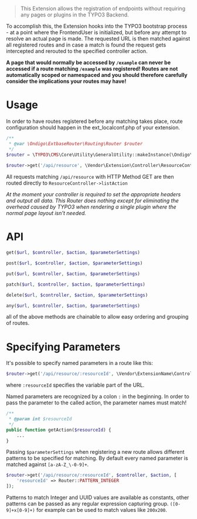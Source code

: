 > This Extension allows the registration of endpoints without requiring any pages or plugins in the TYPO3 Backend. 

To accomplish this, the Extension hooks into the TYPO3 bootstrap process - at a point where the FrontendUser is initialized, but before any attempt to resolve an actual page is made. The requested URL is then matched against all registered routes and in case a match is found the request gets intercepted and rerouted to the specified controller action.

**A page that would normally be accessed by `/example` can never be accessed if a route matching `/example` was registered! Routes are not automatically scoped or namespaced and you should therefore carefully consider the implications your routes may have!**

Usage
==========

In order to have routes registered before any matching takes place, route configuration should happen in the ext_localconf.php of your extension.

```php
/** 
 * @var \Ondigo\ExtbaseRouter\Routing\Router $router 
 */
$router = \TYPO3\CMS\Core\Utility\GeneralUtility::makeInstance(\Ondigo\ExtbaseRouter\Routing\Router::class);
    
$router->get('/api/resource', \Vendor\Extension\Controller\ResourceController::class, 'list');
```

All requests matching `/api/resource` with HTTP Method GET are then routed directly to `ResourceController->listAction`

*At the moment your controller is required to set the appropriate headers and output all data. 
This Router does nothing except for eliminating the overhead caused by TYPO3 when rendering a single plugin where the normal page layout isn't needed.*

API
=========

```php
get($url, $controller, $action, $parameterSettings)
```

```php
post($url, $controller, $action, $parameterSettings)
```

```php
put($url, $controller, $action, $parameterSettings)
```

```php
patch($url, $controller, $action, $parameterSettings)
```

```php
delete($url, $controller, $action, $parameterSettings)
```

```php
any($url, $controller, $action, $parameterSettings)
```

all of the above methods are chainable to allow easy ordering and grouping of routes.


Specifying Parameters
==========

It's possible to specify named parameters in a route like this:

```php
$router->get('/api/resource/:resourceId', \Vendor\ExtensionName\Controller\ResourceController::class, 'get')
```

where `:resourceId` specifies the variable part of the URL.

Named parameters are recognized by a colon `:` in the beginning. 
In order to pass the parameter to the called action, the parameter names must match!

```php
/**
 * @param int $resourceId
 */
public function getAction($resourceId) {
    ...
}
```

Passing `$parameterSettings` when registering a new route allows different patterns to be specified for matching. By default every named parameter is matched against `[a-zA-Z_\-0-9]+`.

```php
$router->get('/api/resource/:resourceId', $controller, $action, [
	'resourceId' => Router::PATTERN_INTEGER
]);
```

Patterns to match Integer and UUID values are available as constants, 
other patterns can be passed as any regular expression capturing group. `([0-9]+x[0-9]+)` for example can be used to match values like `200x200`.